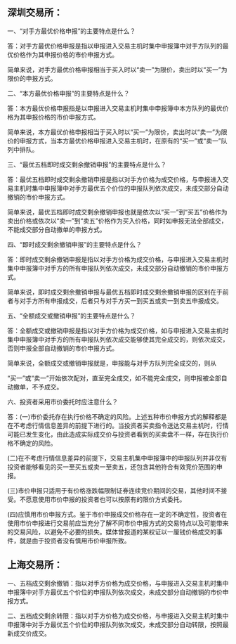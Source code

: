 ## 深圳交易所：

一、“对手方最优价格申报”的主要特点是什么？

答：对手方最优价格申报是指以申报进入交易主机时集中申报簿中对手方队列的最优价格作为其申报价格的市价申报方式。

简单来说，对手方最优价格申报相当于买入时以“卖一”为限价，卖出时以“买一”为限价的申报方式。

二、“本方最优价格申报”的主要特点是什么？

答：本方最优价格申报指是以申报进入交易主机时集中申报簿中本方队列的最优价格为其申报价格的市价申报方式。

简单来说，本方最优价格申报相当于买入时以“买一”为限价，卖出时以“卖一”为限价的申报方式，当本方最优价格申报进入交易主机时，在原有的“买一”或“卖一”队列中排队。

三、“最优五档即时成交剩余撤销申报”的主要特点是什么？

答：最优五档即时成交剩余撤销申报是指以对手方价格为成交价格，与申报进入交易主机时集中申报簿中对手方最优五个价位的申报队列依次成交，未成交部分自动撤销的市价申报方式。

简单来说，最优五档即时成交剩余撤销申报也就是依次以“买一”到“买五”价格作为卖出价格或依次以“卖一”到“卖五”价格作为买入价格，同时如申报无法全部成交，不能成交部分自动撤单的申报方式。

四、“即时成交剩余撤销申报”的主要特点是什么？

答：即时成交剩余撤销申报是指以对手方价格为成交价格，与申报进入交易主机时集中申报簿中对手方的所有申报队列依次成交，未成交部分自动撤销的市价申报方式。

简单来说，即时成交剩余撤销申报与最优五档即时成交剩余撤销申报的区别在于前者与对手方所有申报成交，后者只与对手方买一到买五或卖一到卖五申报成交。

五、“全额成交或撤销申报”的主要特点是什么？

答：全额成交或撤销申报是指以对手方价格为成交价格，如与申报进入交易主机时集中申报簿中对手方的所有申报队列依次成交能够使其完全成交的，则依次成交，否则申报全部自动撤销的市价申报方式。

简单来说，全额成交或撤销申报就是，申报能与对手方队列完全成交的，则从

“买一”或“卖一”开始依次配对，直至完全成交，如不能完全成交，则申报被全部自动撤单，不予成交。

六、投资者采用市价委托时应注意什么？

答：(一)市价委托存在执行价格不确定的风险。上述五种市价申报方式的解释都是在不考虑行情信息差异的前提下进行的。当投资者买卖指令送达交易主机时，行情可能已发生变化，由此造成实际成交价与投资者看到的买卖盘不一样，存在执行价格不确定的风险。

(二)在不考虑行情信息差异的前提下，交易主机集中申报簿中的申报队列并非仅有投资者能够看见的买一至买五或卖一至卖五，还包含其他符合有效竞价范围的申报。

(三)市价申报只适用于有价格涨跌幅限制证券连续竞价期间的交易，其他时间不接受。不愿意使用市价申报的投资者也可以按原有的限价方式委托。

(四)应慎用市价申报方式。鉴于市价申报成交价格存在一定的不确定性，投资者在使用市价申报进行交易前应当充分了解不同市价申报方式的交易特点以及可能带来的交易风险，以避免不必要的损失。媒体曾报道的某权证以一厘钱价格成交的事件，就是由于投资者没有慎用市价申报所致。

## 上海交易所：

一、五档成交剩余撤销：指以对手方价格为成交价格，与申报进入交易主机时集中申报簿中对手方最优五个价位的申报队列依次成交，未成交部分自动撤销的市价申报方式。

二、五档成交剩余转限：指以对手方价格为成交价格，与申报进入交易主机时集中申报簿中对手方最优五个价位的申报队列依次成交，未成交部分自动转限，按照最新成交价成交。